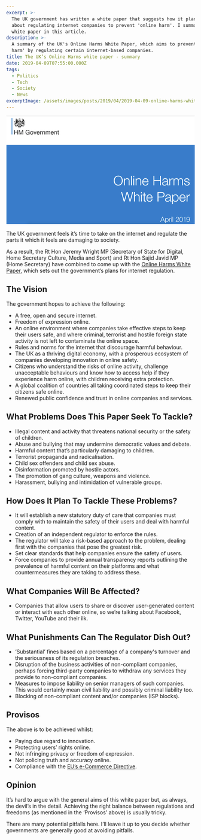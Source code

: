 ```yaml
---
excerpt: >-
  The UK government has written a white paper that suggests how it plans to go
  about regulating internet companies to prevent 'online harm'. I summarise the
  white paper in this article.
description: >-
  A summary of the UK's Online Harms White Paper, which aims to prevent 'online
  harm' by regulating certain internet-based companies.
title: The UK’s Online Harms white paper - summary
date: 2019-04-09T07:55:00.000Z
tags:
  - Politics
  - Tech
  - Society
  - News
excerptImage: /assets/images/posts/2019/04/2019-04-09-online-harms-white-paper-icon.png
---
```

![Online Harms white paper.](/assets/images/posts/2019/04/2019-04-09-online-harms-white-paper.jpg "@itemprop=image|class=s33 right")

The UK government feels it’s time to take on the internet and regulate the parts it which it feels are damaging to society.

As a result, the Rt Hon Jeremy Wright MP (Secretary of State for Digital, Home Secretary Culture, Media and Sport) and Rt Hon Sajid Javid MP (Home Secretary) have combined to come up with the [Online Harms White Paper](https://assets.publishing.service.gov.uk/government/uploads/system/uploads/attachment_data/file/793360/Online_Harms_White_Paper.pdf), which sets out the government’s plans for internet regulation.

## The Vision

The government hopes to achieve the following:

- A free, open and secure internet.
- Freedom of expression online.
- An online environment where companies take effective steps to keep their users safe, and where criminal, terrorist and hostile foreign state activity is not left to contaminate the online space.
- Rules and norms for the internet that discourage harmful behaviour.
- The UK as a thriving digital economy, with a prosperous ecosystem of companies developing innovation in online safety.
- Citizens who understand the risks of online activity, challenge unacceptable behaviours and know how to access help if they experience harm online, with children receiving extra protection.
- A global coalition of countries all taking coordinated steps to keep their citizens safe online.
- Renewed public confidence and trust in online companies and services.

## What Problems Does This Paper Seek To Tackle?

- Illegal content and activity that threatens national security or the safety of children.
- Abuse and bullying that may undermine democratic values and debate.
- Harmful content that’s particularly damaging to children.
- Terrorist propaganda and radicalisation.
- Child sex offenders and child sex abuse.
- Disinformation promoted by hostile actors.
- The promotion of gang culture, weapons and violence.
- Harassment, bullying and intimidation of vulnerable groups.

## How Does It Plan To Tackle These Problems?

- It will establish a new statutory duty of care that companies must comply with to maintain the safety of their users and deal with harmful content.
- Creation of an independent regulator to enforce the rules.
- The regulator will take a risk-based approach to the problem, dealing first with the companies that pose the greatest risk.
- Set clear standards that help companies ensure the safety of users.
- Force companies to provide annual transparency reports outlining the prevalence of harmful content on their platforms and what countermeasures they are taking to address these.

## What Companies Will Be Affected?

- Companies that allow users to share or discover user-generated content or interact with each other online, so we’re talking about Facebook, Twitter, YouTube and their ilk.

## What Punishments Can The Regulator Dish Out?

- ‘Substantial’ fines based on a percentage of a company's turnover and the seriousness of its regulation breaches.
- Disruption of the business activities of non-compliant companies, perhaps forcing third-party companies to withdraw any services they provide to non-compliant companies.
- Measures to impose liability on senior managers of such companies. This would certainly mean civil liability and possibly criminal liability too.
- Blocking of non-compliant content and/or companies (ISP blocks).

## Provisos

The above is to be achieved whilst:

- Paying due regard to innovation.
- Protecting users’ rights online.
- Not infringing privacy or freedom of expression.
- Not policing truth and accuracy online.
- Compliance with the [EU’s e-Commerce Directive](https://en.wikipedia.org/wiki/Electronic_Commerce_Directive_2000).

## Opinion

It’s hard to argue with the general aims of this white paper but, as always, the devil’s in the detail. Achieving the right balance between regulations and freedoms (as mentioned in the ‘Provisos’ above) is usually tricky.

There are many potential pitfalls here. I’ll leave it up to you decide whether governments are generally good at avoiding pitfalls.


